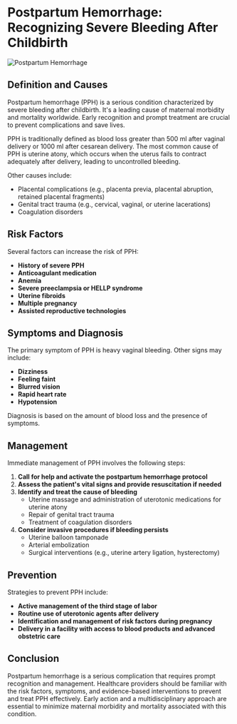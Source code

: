# Postpartum Hemorrhage: Recognizing Severe Bleeding After Childbirth

![Postpartum Hemorrhage](../images/severe%20bleeding.png)  <!-- Replace with the actual URL of your image -->

## Definition and Causes

Postpartum hemorrhage (PPH) is a serious condition characterized by severe bleeding after childbirth. It's a leading cause of maternal morbidity and mortality worldwide. Early recognition and prompt treatment are crucial to prevent complications and save lives.

PPH is traditionally defined as blood loss greater than 500 ml after vaginal delivery or 1000 ml after cesarean delivery. The most common cause of PPH is uterine atony, which occurs when the uterus fails to contract adequately after delivery, leading to uncontrolled bleeding.

Other causes include:

- Placental complications (e.g., placenta previa, placental abruption, retained placental fragments)
- Genital tract trauma (e.g., cervical, vaginal, or uterine lacerations)
- Coagulation disorders

## Risk Factors

Several factors can increase the risk of PPH:

- **History of severe PPH**
- **Anticoagulant medication**
- **Anemia**
- **Severe preeclampsia or HELLP syndrome**
- **Uterine fibroids**
- **Multiple pregnancy**
- **Assisted reproductive technologies**

## Symptoms and Diagnosis

The primary symptom of PPH is heavy vaginal bleeding. Other signs may include:

- **Dizziness**
- **Feeling faint**
- **Blurred vision**
- **Rapid heart rate**
- **Hypotension**

Diagnosis is based on the amount of blood loss and the presence of symptoms.

## Management

Immediate management of PPH involves the following steps:

1. **Call for help and activate the postpartum hemorrhage protocol**
2. **Assess the patient's vital signs and provide resuscitation if needed**
3. **Identify and treat the cause of bleeding**
   - Uterine massage and administration of uterotonic medications for uterine atony
   - Repair of genital tract trauma
   - Treatment of coagulation disorders
4. **Consider invasive procedures if bleeding persists**
   - Uterine balloon tamponade
   - Arterial embolization
   - Surgical interventions (e.g., uterine artery ligation, hysterectomy)

## Prevention

Strategies to prevent PPH include:

- **Active management of the third stage of labor**
- **Routine use of uterotonic agents after delivery**
- **Identification and management of risk factors during pregnancy**
- **Delivery in a facility with access to blood products and advanced obstetric care**

## Conclusion

Postpartum hemorrhage is a serious complication that requires prompt recognition and management. Healthcare providers should be familiar with the risk factors, symptoms, and evidence-based interventions to prevent and treat PPH effectively. Early action and a multidisciplinary approach are essential to minimize maternal morbidity and mortality associated with this condition.